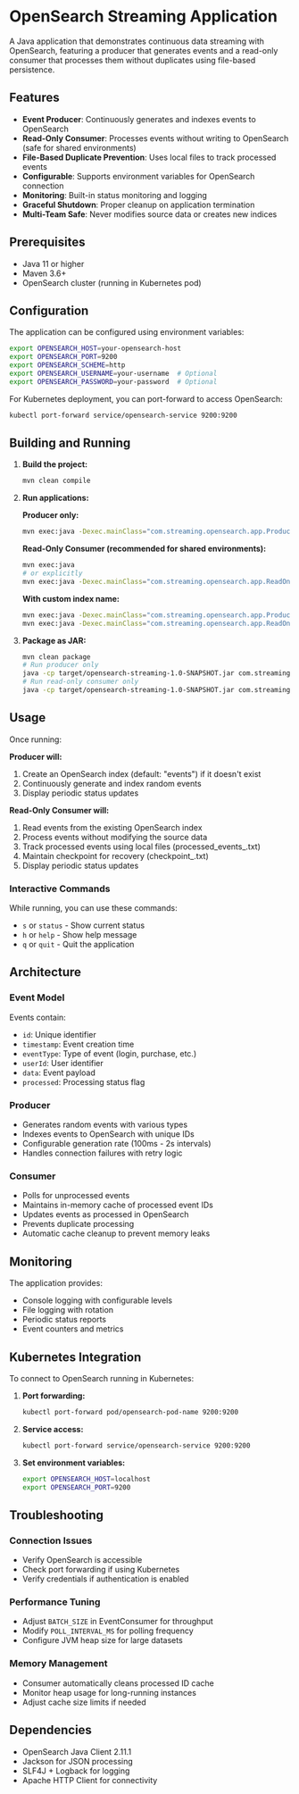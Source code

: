 # OpenSearch Streaming Application

A Java application that demonstrates continuous data streaming with OpenSearch, featuring a producer that generates events and a read-only consumer that processes them without duplicates using file-based persistence.

## Features

- **Event Producer**: Continuously generates and indexes events to OpenSearch
- **Read-Only Consumer**: Processes events without writing to OpenSearch (safe for shared environments)
- **File-Based Duplicate Prevention**: Uses local files to track processed events
- **Configurable**: Supports environment variables for OpenSearch connection
- **Monitoring**: Built-in status monitoring and logging
- **Graceful Shutdown**: Proper cleanup on application termination
- **Multi-Team Safe**: Never modifies source data or creates new indices

## Prerequisites

- Java 11 or higher
- Maven 3.6+
- OpenSearch cluster (running in Kubernetes pod)

## Configuration

The application can be configured using environment variables:

```bash
export OPENSEARCH_HOST=your-opensearch-host
export OPENSEARCH_PORT=9200
export OPENSEARCH_SCHEME=http
export OPENSEARCH_USERNAME=your-username  # Optional
export OPENSEARCH_PASSWORD=your-password  # Optional
```

For Kubernetes deployment, you can port-forward to access OpenSearch:
```bash
kubectl port-forward service/opensearch-service 9200:9200
```

## Building and Running

1. **Build the project:**
   ```bash
   mvn clean compile
   ```

2. **Run applications:**

   **Producer only:**
   ```bash
   mvn exec:java -Dexec.mainClass="com.streaming.opensearch.app.ProducerApp"
   ```

   **Read-Only Consumer (recommended for shared environments):**
   ```bash
   mvn exec:java
   # or explicitly
   mvn exec:java -Dexec.mainClass="com.streaming.opensearch.app.ReadOnlyConsumerApp"
   ```

   **With custom index name:**
   ```bash
   mvn exec:java -Dexec.mainClass="com.streaming.opensearch.app.ProducerApp" -Dexec.args="my-custom-index"
   mvn exec:java -Dexec.mainClass="com.streaming.opensearch.app.ReadOnlyConsumerApp" -Dexec.args="my-custom-index"
   ```

3. **Package as JAR:**
   ```bash
   mvn clean package
   # Run producer only
   java -cp target/opensearch-streaming-1.0-SNAPSHOT.jar com.streaming.opensearch.app.ProducerApp
   # Run read-only consumer only
   java -cp target/opensearch-streaming-1.0-SNAPSHOT.jar com.streaming.opensearch.app.ReadOnlyConsumerApp
   ```

## Usage

Once running:

**Producer will:**
1. Create an OpenSearch index (default: "events") if it doesn't exist
2. Continuously generate and index random events
3. Display periodic status updates

**Read-Only Consumer will:**
1. Read events from the existing OpenSearch index
2. Process events without modifying the source data
3. Track processed events using local files (processed_events_<index>.txt)
4. Maintain checkpoint for recovery (checkpoint_<index>.txt)
5. Display periodic status updates

### Interactive Commands

While running, you can use these commands:
- `s` or `status` - Show current status
- `h` or `help` - Show help message
- `q` or `quit` - Quit the application

## Architecture

### Event Model
Events contain:
- `id`: Unique identifier
- `timestamp`: Event creation time
- `eventType`: Type of event (login, purchase, etc.)
- `userId`: User identifier
- `data`: Event payload
- `processed`: Processing status flag

### Producer
- Generates random events with various types
- Indexes events to OpenSearch with unique IDs
- Configurable generation rate (100ms - 2s intervals)
- Handles connection failures with retry logic

### Consumer
- Polls for unprocessed events
- Maintains in-memory cache of processed event IDs
- Updates events as processed in OpenSearch
- Prevents duplicate processing
- Automatic cache cleanup to prevent memory leaks

## Monitoring

The application provides:
- Console logging with configurable levels
- File logging with rotation
- Periodic status reports
- Event counters and metrics

## Kubernetes Integration

To connect to OpenSearch running in Kubernetes:

1. **Port forwarding:**
   ```bash
   kubectl port-forward pod/opensearch-pod-name 9200:9200
   ```

2. **Service access:**
   ```bash
   kubectl port-forward service/opensearch-service 9200:9200
   ```

3. **Set environment variables:**
   ```bash
   export OPENSEARCH_HOST=localhost
   export OPENSEARCH_PORT=9200
   ```

## Troubleshooting

### Connection Issues
- Verify OpenSearch is accessible
- Check port forwarding if using Kubernetes
- Verify credentials if authentication is enabled

### Performance Tuning
- Adjust `BATCH_SIZE` in EventConsumer for throughput
- Modify `POLL_INTERVAL_MS` for polling frequency
- Configure JVM heap size for large datasets

### Memory Management
- Consumer automatically cleans processed ID cache
- Monitor heap usage for long-running instances
- Adjust cache size limits if needed

## Dependencies

- OpenSearch Java Client 2.11.1
- Jackson for JSON processing
- SLF4J + Logback for logging
- Apache HTTP Client for connectivity
